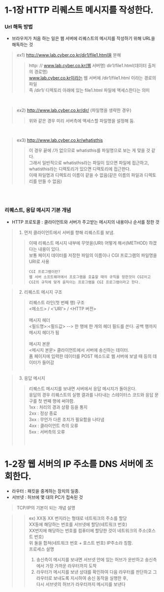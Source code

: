 # 1-1장 HTTP 리퀘스트 메시지를 작성한다.


### Url 해독 방법
  - 브라우저가 처음 하는 일은 웹 서버에 리퀘스트의 메시지를 작성하기 위해 URL을 해독하는 것<br/>
  > ex1) http://www.lab.cyber.co.kr/dir1/file1.html을 분해<br/>
  > > http:   //   www.lab.cyber.co.kr(웹 서버명)   dir1/file1.html(데이터 출처의 경로명)<br/>
  > > www.lab.cyber.co.kr이라는 웹 서버에 /dir1/file1.html 이라는 경로의 파일<br/>즉 /dir1/ 디렉토리 아래에 있는 file1.html 파일에 액세스한다는 의미

  <br/>
  
  > ex2) http://www.lab.cyber.co.kr/dir/ (파일명을 생략한 경우)<br/>
  > > 위와 같은 경우 미리 서버측에 액세스할 파일명을 설정해 둠.

  <br/>
  
  > ex3) http://www.lab.cyber.co.kr/whatisthis<br/>
  > > 이 경우 끝에 /가 없으므로 whatisthis를 파일명으로 보는 게 맞을 것 같다.<br/>
  > > 그래서 일반적으로 whatisthis라는 파일이 있으면 파일에 접근하고, whatisthis라는 디렉토리가 있으면 디렉토리에 접근한다.<br/>
  > > 이때 파일명과 디렉토리 이름이 같을 수 없음(같은 이름의 파일과 디렉토리를 만들 수 없음)

  <br/><br/>

### 리퀘스트, 응답 메시지 기본 개념
  - HTTP 프로토콜 : 클라이언트와 서버가 주고받는 메시지의 내용이나 순서를 정한 것
  > 1. 먼저 클라이언트에서 서버를 향해 리퀘스트를 보냄.<br/>
  > > 이때 리퀘스트 메시지 내부에 무엇을(URI) 어떻게 해서(METHOD) 하겠다는 내용이 있다.  <br/>
  > > 보통 페이지 데이터를 저장한 파일의 이름이나 CGI 프로그램의 파일명을 URI로 사용 <br/>
  > > ```
  > > CGI 프로그램이란?
  > > 웹 서버 소프트웨어에서 프로그램을 호출할 때의 규칙을 정한것이 CGI이고
  > > CGI의 규칙에 맞게 움직이는 프로그램을 CGI 프로그램이라고 한다.
  > > ```
     
  > 2. 리퀘스트 메시지 구조<br/>
  > > 리퀘스트 라인(첫 번째 행) 구조<br/>
  > > <메소드> / <'URI'> / <HTTP 버전><br/><br/>
  > > 메시지 헤더<br/>
  > > <필드명>:<필드값> --> 한 행에 한 개의 헤더 필드를 쓴다. 공백 행까지 메시지 헤더가 됨<br/><br/>
  > > 메시지 본문<br/>
  > > <메시지 본문> 클라이언트에서 서버에 송신하는 데이터.<br/>
  > > 폼 페이지에 입력한 데이터를 POST 메소드로 웹 서버에 보낼 때 등의 데이터가 들어감<br/><br/>

  > 3. 응답 메시지<br/>
  > > 리퀘스트 메시지를 보내면 서버에서 응답 메시지가 돌아온다.<br/>
  > > 응답의 경우 리퀘스트의 실행 결과를 나타내는 스테이터스 코드와 응답 문구를 첫 번째 행에 써야함.<br/>
  > > 1xx : 처리의 경과 상황 등을 통지 <br/>
  > > 2xx : 정상 종료 <br/>
  > > 3xx : 무언가 다른 조치가 필요함을 나타냄 <br/>
  > > 4xx : 클라이언트 측의 오류<br/>
  > > 5xx : 서버측의 오류<br/><br/><br/>
 
 # 1-2장 웹 서버의 IP 주소를 DNS 서버에 조회한다.
 - 라우터 : 패킷을 중계하는 장치의 일종.
 - 서브넷 : 허브에 몇 대의 PC가 접속된 것

 > TCP/IP의 기본이 되는 개념 설명<br/>

 > > ex) XX동 XX 번지라는 형태로 네트워크의 주소를 할당<br/>
 > > XX동에 해당하는 번호를 서브넷에 할당(네트워크 번호)<br/>
 > > XX번지에 해당하는 번호를 컴퓨터에 할당한 것이 네트워크의 주소(호스트 번호)<br/>
 > > 위 둘을 합쳐(네트워크 번호 + 호스트 번호) IP주소라 칭함.<br/>
 > 프로세스 설명<br/>
 > > 1. 송신측이 메시지를 보내면 서브넷 안에 있는 허브가 운반하고 송신측에서 가장 가까운 라우터까지 도착<br/>
 > > 2. 라우터가 메시지를 보낸 상대를 확인하여 다음 라우터를 판단하고 그 라우터로 보내도록 지시하여 송신 동작을 실행한 후, <br/>
 > >    다시 서브넷의 허브가 라우터까지 메시지를 보낸다
